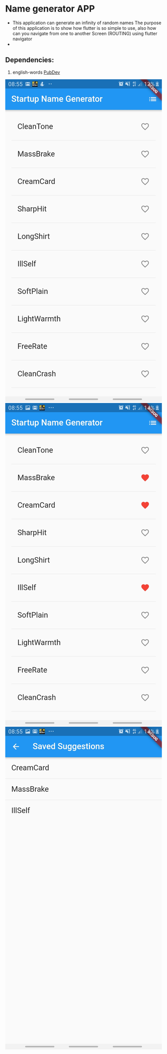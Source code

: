 # Name generator APP

* This application can generate an infinity of random names
The purpose of this application is to show how flutter is so simple
to use, also how can you navigate from one to another
Screen (ROUTING) using flutter navigator
*

## Dependencies:
1. english-words [PubDev](https://pub.dev/documentation/english_words/latest/english_words/english_words-library.html)

![AwesomeApo Logo](/screenshots/Screenshot_20200221-085533.jpg)
![AwesomeApo Logo](/screenshots/Screenshot_20200221-085541.jpg)
![AwesomeApo Logo](/screenshots/Screenshot_20200221-085545.jpg)